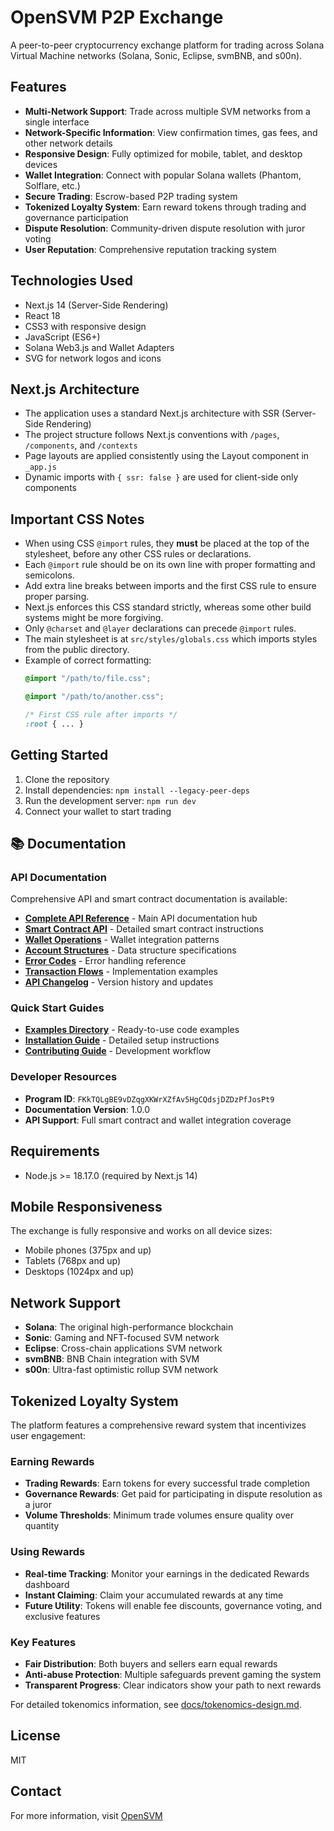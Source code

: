 # OpenSVM P2P Exchange

A peer-to-peer cryptocurrency exchange platform for trading across Solana Virtual Machine networks (Solana, Sonic, Eclipse, svmBNB, and s00n).

## Features

- **Multi-Network Support**: Trade across multiple SVM networks from a single interface
- **Network-Specific Information**: View confirmation times, gas fees, and other network details
- **Responsive Design**: Fully optimized for mobile, tablet, and desktop devices
- **Wallet Integration**: Connect with popular Solana wallets (Phantom, Solflare, etc.)
- **Secure Trading**: Escrow-based P2P trading system
- **Tokenized Loyalty System**: Earn reward tokens through trading and governance participation
- **Dispute Resolution**: Community-driven dispute resolution with juror voting
- **User Reputation**: Comprehensive reputation tracking system

## Technologies Used

- Next.js 14 (Server-Side Rendering)
- React 18
- CSS3 with responsive design
- JavaScript (ES6+)
- Solana Web3.js and Wallet Adapters
- SVG for network logos and icons

## Next.js Architecture

- The application uses a standard Next.js architecture with SSR (Server-Side Rendering)
- The project structure follows Next.js conventions with `/pages`, `/components`, and `/contexts`
- Page layouts are applied consistently using the Layout component in `_app.js`
- Dynamic imports with `{ ssr: false }` are used for client-side only components

## Important CSS Notes

- When using CSS `@import` rules, they **must** be placed at the top of the stylesheet, before any other CSS rules or declarations.
- Each `@import` rule should be on its own line with proper formatting and semicolons.
- Add extra line breaks between imports and the first CSS rule to ensure proper parsing.
- Next.js enforces this CSS standard strictly, whereas some other build systems might be more forgiving.
- Only `@charset` and `@layer` declarations can precede `@import` rules.
- The main stylesheet is at `src/styles/globals.css` which imports styles from the public directory.
- Example of correct formatting:
  ```css
  @import "/path/to/file.css";
  
  @import "/path/to/another.css";
  
  /* First CSS rule after imports */
  :root { ... }
  ```

## Getting Started

1. Clone the repository
2. Install dependencies: `npm install --legacy-peer-deps`
3. Run the development server: `npm run dev`
4. Connect your wallet to start trading

## 📚 Documentation

### API Documentation
Comprehensive API and smart contract documentation is available:

- **[Complete API Reference](docs/api/README.md)** - Main API documentation hub
- **[Smart Contract API](docs/api/smart-contracts.md)** - Detailed smart contract instructions
- **[Wallet Operations](docs/api/wallet-operations.md)** - Wallet integration patterns
- **[Account Structures](docs/api/account-structures.md)** - Data structure specifications
- **[Error Codes](docs/api/error-codes.md)** - Error handling reference
- **[Transaction Flows](docs/api/transaction-flows.md)** - Implementation examples
- **[API Changelog](docs/api/CHANGELOG.md)** - Version history and updates

### Quick Start Guides
- **[Examples Directory](docs/api/examples/)** - Ready-to-use code examples
- **[Installation Guide](docs/installation-guide.md)** - Detailed setup instructions
- **[Contributing Guide](docs/contributing.md)** - Development workflow

### Developer Resources
- **Program ID**: `FKkTQLgBE9vDZqgXKWrXZfAv5HgCQdsjDZDzPfJosPt9`
- **Documentation Version**: 1.0.0
- **API Support**: Full smart contract and wallet integration coverage

## Requirements

- Node.js >= 18.17.0 (required by Next.js 14)

## Mobile Responsiveness

The exchange is fully responsive and works on all device sizes:
- Mobile phones (375px and up)
- Tablets (768px and up)
- Desktops (1024px and up)

## Network Support

- **Solana**: The original high-performance blockchain
- **Sonic**: Gaming and NFT-focused SVM network
- **Eclipse**: Cross-chain applications SVM network
- **svmBNB**: BNB Chain integration with SVM
- **s00n**: Ultra-fast optimistic rollup SVM network

## Tokenized Loyalty System

The platform features a comprehensive reward system that incentivizes user engagement:

### Earning Rewards
- **Trading Rewards**: Earn tokens for every successful trade completion
- **Governance Rewards**: Get paid for participating in dispute resolution as a juror
- **Volume Thresholds**: Minimum trade volumes ensure quality over quantity

### Using Rewards
- **Real-time Tracking**: Monitor your earnings in the dedicated Rewards dashboard
- **Instant Claiming**: Claim your accumulated rewards at any time
- **Future Utility**: Tokens will enable fee discounts, governance voting, and exclusive features

### Key Features
- **Fair Distribution**: Both buyers and sellers earn equal rewards
- **Anti-abuse Protection**: Multiple safeguards prevent gaming the system
- **Transparent Progress**: Clear indicators show your path to next rewards

For detailed tokenomics information, see [docs/tokenomics-design.md](docs/tokenomics-design.md).

## License

MIT

## Contact

For more information, visit [OpenSVM](https://opensvm.com)
